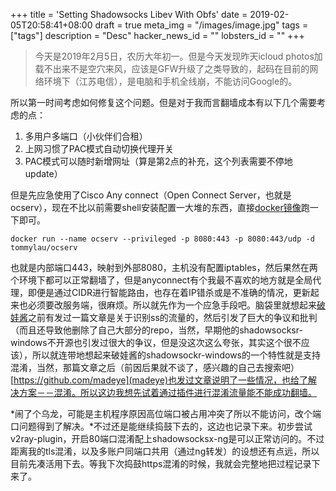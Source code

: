 +++
title = 'Setting Shadowsocks Libev With Obfs'
date = 2019-02-05T20:58:41+08:00
draft = true
meta_img = "/images/image.jpg"
tags = ["tags"]
description = "Desc"
hacker_news_id = ""
lobsters_id = ""
+++

> 今天是2019年2月5日，农历大年初一。但是今天发现昨天icloud photos加载不出来不是空穴来风，应该是GFW升级了之类导致的，起码在目前的网络环境下（江苏电信），是电脑和手机全线崩，不能访问Google的。

所以第一时间考虑如何修复这个问题。但是对于我而言翻墙成本有以下几个需要考虑的点：

1. 多用户多端口（小伙伴们合租）
2. 上网习惯了PAC模式自动切换代理开关
3. PAC模式可以随时新增网址（算是第2点的补充，这个列表需要不停地update）

但是先应急使用了Cisco Any connect（Open Connect Server，也就是ocserv），现在不比以前需要shell安装配置一大堆的东西，直接[docker镜像](https://github.com/TommyLau/docker-ocserv)跑一下即可。

    docker run --name ocserv --privileged -p 8080:443 -p 8080:443/udp -d tommylau/ocserv
    
也就是内部端口443，映射到外部8080，主机没有配置iptables，然后果然在两个环境下都可以正常翻墙了，但是anyconnect有个我最不喜欢的地方就是全局代理，即便是通过CIDR进行智能路由，也存在着IP错杀或是不准确的情况，更新起来也必须要改服务端，很麻烦。所以就先作为一个应急手段吧。脑袋里就想起来[破娃酱](https://github.com/breakwa11)之前有发过一篇文章是关于识别ss的流量的，然后引发了巨大的争议和批判（而且还导致他删除了自己大部分的repo，当然，早期他的shadowsocksr-windows不开源也引发过很大的争议，但是没这次这么夸张，其实这个很不应该），所以就连带地想起来破娃酱的shadowsockr-windows的一个特性就是支持混淆，当然，那篇文章之后（前因后果就不谈了，感兴趣的自己去搜索吧）[https://github.com/madeye](madeye)也发过文章说明了一些情况，也给了解决方案－－混淆。所以这边我想先试着通过插件进行混淆流量能不能成功翻墙。

*闹了个乌龙，可能是主机程序原因高位端口被占用冲突了所以不能访问，改个端口问题得到了解决。*不过还是能继续捣鼓下去的，这边也记录下来。初步尝试v2ray-plugin，开启80端口混淆配上shadowsocksx-ng是可以正常访问的。不过距离我的tls混淆，以及多账户同端口共用（通过ng转发）的设想还有点远，所以目前先凑活用下去。等我下次捣鼓https混淆的时候，我就会完整地把过程记录下来了。



